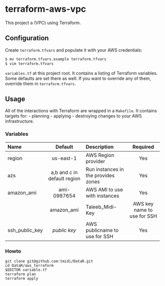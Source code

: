# terraform-aws-vpc

This project a (VPC) using Terraform.

## Configuration

Create `terraform.tfvars` and populate it with your AWS credentials:

```bash
$ mv terraform.tfvars.example terraform.tfvars
$ vim terraform.tfvars
```

`variables.tf` at this project root. It contains a listing of Terraform variables. Some defaults are set there as well. If you want to override any of them, override them in `terraform.tfvars`.

## Usage

All of the interactions with Terraform are wrapped in a `Makefile`. It contains targets for:
    - planning
    - applying
    - destroying changes to your AWS infrastructure.

### Variables
| Name| Default| Description | Required |
|:------------------------------|:---------------------:|:------------------------------------------------------------------------------------------------------------------------------------------------------------------------------------------|:--------:|
|region|us-east-1| AWS Region provider|   Yes    |
|azs|a,b and c in default region| Run instances in the provides zones|   Yes    |
|amazon_ami|ami-0987654|AWS AMI to use with instances|   Yes    |
||amazon_ami|Taleeb_Midi-Key|AWS key name to use for SSH|   Yes    ||ami-0987654|AWS AMI to use with instances|   Yes    |
|ssh_public_key|*public key*|AWS publicname to use for SSH|   Yes    |

### Howto

    git clone git@github.com:tmidi/DataR.git
    cd DataR/aws_terraform
    $EDITOR variable.tf
    terraform plan
    terraform apply
